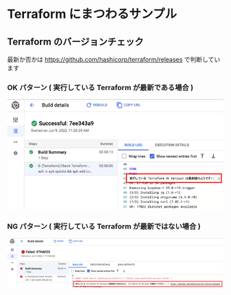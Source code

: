 # Terraform にまつわるサンプル

## Terraform のバージョンチェック

最新か否かは https://github.com/hashicorp/terraform/releases で判断しています

### OK パターン ( 実行している Terraform が最新である場合 )

![](./ok.png)

### NG パターン ( 実行している Terraform が最新ではない場合 )

![](./ng.png)
